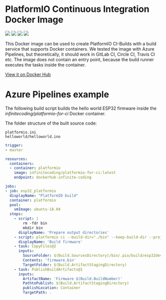 # PlatformIO Continuous Integration Docker Image

[![](https://img.shields.io/docker/v/infinitecoding/platformio-for-ci?style=for-the-badge)](https://cloud.docker.com/repository/docker/infinitecoding/platformio-for-ci/ "View on Docker Hub")
[![](https://img.shields.io/docker/image-size/infinitecoding/platformio-for-ci/latest?style=for-the-badge)](https://cloud.docker.com/repository/docker/infinitecoding/platformio-for-ci/ "View on Docker Hub")
[![](https://img.shields.io/docker/pulls/infinitecoding/platformio-for-ci?style=for-the-badge)](https://cloud.docker.com/repository/docker/infinitecoding/platformio-for-ci/ "View on Docker Hub")
[![](https://img.shields.io/github/license/Andreas-Huber/platformio-docker-for-ci?style=for-the-badge)](https://cloud.docker.com/repository/docker/infinitecoding/platformio-for-ci/ "View on Docker Hub")


This Docker image can be used to create PlatformIO CI-Builds with a build service that supports Docker containers. We tested the image with Azure Pipelines, but theoretically, it should work in GitLab CI, Circle CI, Travis CI etc.
The image does not contain an entry point, because the build runner executes the tasks inside the container.

[View it on Docker Hub](https://cloud.docker.com/repository/docker/infinitecoding/platformio-for-ci/)

# Azure Pipelines example

The following build script builds the hello world ESP32 firmware inside the *infinitecoding/platformio-for-ci* Docker container.

The folder structure of the built source code:
```
platformio.ini
helloworld/helloworld.ino
```

``` yaml
trigger:
- master

resources:
  containers:
  - container: platformio
    image: infinitecoding/platformio-for-ci:latest
    endpoint: dockerhub-infinite-coding

jobs:
- job: esp32_platformio
  displayName: "PlatformIO build"
  container: platformio
  pool:
    vmImage: ubuntu-18.04
  steps:
    - script: |
        rm -fdr bin
        mkdir bin
      displayName: 'Prepare output directories'      
    - script: platformio ci --build-dir="./bin" --keep-build-dir --project-conf=platformio.ini ./helloworld/
      displayName: 'Build firmware'
    - task: CopyFiles@2
      inputs:
        SourceFolder: $(Build.SourcesDirectory)/bin/.pio/build/esp32dev/
        Contents: 'firmware.bin'
        TargetFolder: $(Build.ArtifactStagingDirectory)
    - task: PublishBuildArtifacts@1
      inputs:
        ArtifactName: 'Firmware $(Build.BuildNumber)'
        PathtoPublish: $(Build.ArtifactStagingDirectory)
        publishLocation: Container
        TargetPath: .
```